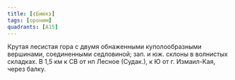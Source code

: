 ```yaml
---
title: [❮Биюк❯]
tags: [ороним]
quadrants: [А15]
---
```


Крутая лесистая гора с двумя обнаженными куполообразными вершинами, соединенными
седловиной; зап. и юж. склоны в волнистых складках. В 1,5 км к СВ от нп Лесное
(Судак.), к Ю от г. Измаил-Кая, через балку.
